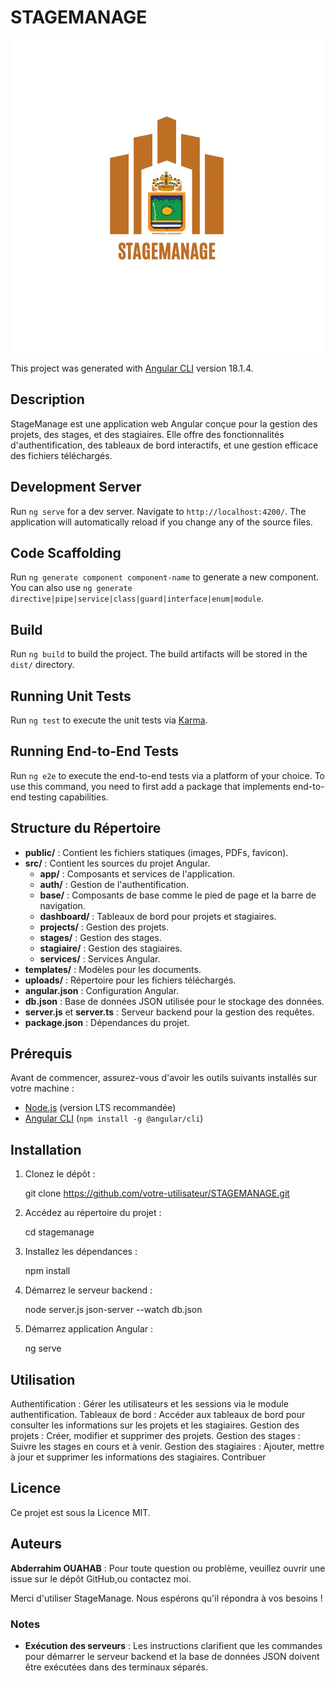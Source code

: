 # STAGEMANAGE

![Logo](public/logo.png)

This project was generated with [Angular CLI](https://github.com/angular/angular-cli) version 18.1.4.

## Description

StageManage est une application web Angular conçue pour la gestion des projets, des stages, et des stagiaires. Elle offre des fonctionnalités d'authentification, des tableaux de bord interactifs, et une gestion efficace des fichiers téléchargés.

## Development Server

Run `ng serve` for a dev server. Navigate to `http://localhost:4200/`. The application will automatically reload if you change any of the source files.

## Code Scaffolding

Run `ng generate component component-name` to generate a new component. You can also use `ng generate directive|pipe|service|class|guard|interface|enum|module`.

## Build

Run `ng build` to build the project. The build artifacts will be stored in the `dist/` directory.

## Running Unit Tests

Run `ng test` to execute the unit tests via [Karma](https://karma-runner.github.io).

## Running End-to-End Tests

Run `ng e2e` to execute the end-to-end tests via a platform of your choice. To use this command, you need to first add a package that implements end-to-end testing capabilities.

## Structure du Répertoire

- **public/** : Contient les fichiers statiques (images, PDFs, favicon).
- **src/** : Contient les sources du projet Angular.
  - **app/** : Composants et services de l'application.
  - **auth/** : Gestion de l'authentification.
  - **base/** : Composants de base comme le pied de page et la barre de navigation.
  - **dashboard/** : Tableaux de bord pour projets et stagiaires.
  - **projects/** : Gestion des projets.
  - **stages/** : Gestion des stages.
  - **stagiaire/** : Gestion des stagiaires.
  - **services/** : Services Angular.
- **templates/** : Modèles pour les documents.
- **uploads/** : Répertoire pour les fichiers téléchargés.
- **angular.json** : Configuration Angular.
- **db.json** : Base de données JSON utilisée pour le stockage des données.
- **server.js** et **server.ts** : Serveur backend pour la gestion des requêtes.
- **package.json** : Dépendances du projet.

## Prérequis

Avant de commencer, assurez-vous d'avoir les outils suivants installés sur votre machine :

- [Node.js](https://nodejs.org/) (version LTS recommandée)
- [Angular CLI](https://angular.io/cli) (`npm install -g @angular/cli`)

## Installation

1. Clonez le dépôt :

   git clone <https://github.com/votre-utilisateur/STAGEMANAGE.git>

2. Accédez au répertoire du projet :

    cd stagemanage

3. Installez les dépendances :

    npm install

4. Démarrez le serveur backend :

    node server.js
    json-server --watch db.json

5. Démarrez application Angular :

    ng serve

## Utilisation

Authentification : Gérer les utilisateurs et les sessions via le module authentification.
Tableaux de bord : Accéder aux tableaux de bord pour consulter les informations sur les projets et les stagiaires.
Gestion des projets : Créer, modifier et supprimer des projets.
Gestion des stages : Suivre les stages en cours et à venir.
Gestion des stagiaires : Ajouter, mettre à jour et supprimer les informations des stagiaires.
Contribuer

## Licence

Ce projet est sous la Licence MIT.

## Auteurs

**Abderrahim OUAHAB** :
Pour toute question ou problème, veuillez ouvrir une issue sur le dépôt GitHub,ou contactez moi.

Merci d\'utiliser StageManage. Nous espérons qu\'il répondra à vos besoins !

### Notes

- **Exécution des serveurs** : Les instructions clarifient que les commandes pour démarrer le serveur backend et la base de données JSON doivent être exécutées dans des terminaux séparés.
